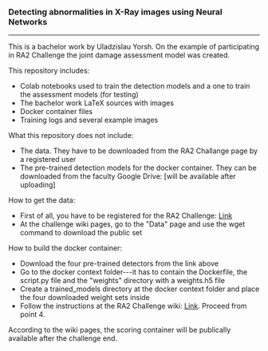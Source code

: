 ### Detecting abnormalities in X-Ray images using Neural Networks

------------

This is a bachelor work by Uladzislau Yorsh. On the example of participating in RA2 Challenge the joint damage assessment model was created.

This repository includes:
- Colab notebooks used to train the detection models and a one to train the assessment models (for testing)
- The bachelor work LaTeX sources with images
- Docker container files
- Training logs and several example images

What this repository does not include:
- The data. They have to be downloaded from the RA2 Challange page by a registered user
- The pre-trained detection models for the docker container. They can be downloaded from the faculty Google Drive: [will be available after uploading]

How to get the data:
- First of all, you have to be registered for the RA2 Challenge: [Link](https://www.synapse.org/#!Synapse:syn20545111/wiki/594083 "Link")
- At the challenge wiki pages, go to the "Data" page and use the wget command to download the public set

How to build the docker container:
- Download the four pre-trained detectors from the link above
- Go to the docker context folder---it has to contain the Dockerfile, the script.py file and the "weights" directory with a weights.h5 file
- Create a trained_models directory at the docker context folder and place the four downloaded weight sets inside
- Follow the instructions at the RA2 Challenge wiki: [Link](https://www.synapse.org/#!Synapse:syn20545111/wiki/597249 "Link"). Proceed from point 4.

According to the wiki pages, the scoring container will be publically available after the challenge end.
